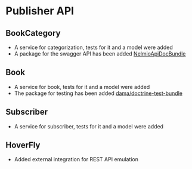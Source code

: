 Publisher API 
=======================

BookCategory
-----

* A service for categorization, tests for it and a model were added
* A package for the swagger API has been added [NelmioApiDocBundle](https://github.com/nelmio/NelmioApiDocBundle)

Book
-----

* A service for book, tests for it and a model were added
* The package for testing has been added [dama/doctrine-test-bundle](https://github.com/dmaicher/doctrine-test-bundle)

Subscriber
---
* A service for subscriber, tests for it and a model were added

HoverFly
---
* Added external integration for REST API emulation
